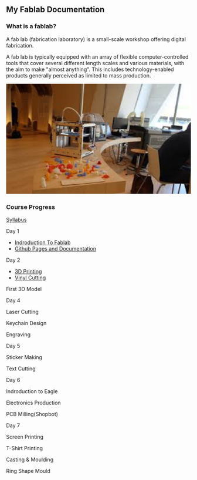 ## My Fablab Documentation

### What is a fablab?
A fab lab (fabrication laboratory) is a small-scale workshop offering digital fabrication.

A fab lab is typically equipped with an array of flexible computer-controlled tools that cover several different length scales and various materials, with the aim to make "almost anything". This includes technology-enabled products generally perceived as limited to mass production.

<img src="fablab.jpg" height="300" width="512">

### Course Progress

[Syllabus]()


Day 1
* [Indroduction To Fablab](http//:shifashirin.github.io/intro.md)
* [Github Pages and Documentation]()

Day 2
* [3D Printing]()
* [Vinyl Cutting]()

First 3D Model


Day 4

Laser Cutting

Keychain Design

Engraving

Day 5



Sticker Making

Text Cutting

Day 6

Indroduction to Eagle

Electronics Production

PCB Milling(Shopbot)

Day 7

Screen Printing

T-Shirt Printing

Casting & Moulding

Ring Shape Mould


